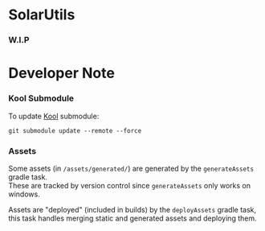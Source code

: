 # SolarUtils
### W.I.P

# Developer Note

### Kool Submodule
To update [Kool](https://github.com/kool-engine/kool) submodule:
```shell
git submodule update --remote --force
```

### Assets
Some assets (in `/assets/generated/`) are generated by the `generateAssets` gradle task.  
These are tracked by version control since `generateAssets` only works on windows.

Assets are "deployed" (included in builds) by the `deployAssets` gradle task, this task handles merging static and generated assets and deploying them.